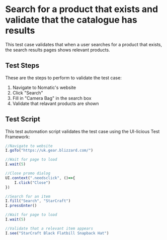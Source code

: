 # Search for a product that exists and validate that the catalogue has results

This test case validates that when a user searches for a product that exists, the search results pages shows relevant products.

## Test Steps

These are the steps to perform to validate the test case:

1. Navigate to Nomatic's website
2. Click "Search"
3. Fill in "Camera Bag" in the search box
4. Validate that relavant products are shown

## Test Script

This test automation script validates the test case using the UI-licious Test Framework:
```javascript
//Navigate to website
I.goTo("https://uk.gear.blizzard.com/")

//Wait for page to load
I.wait(5)

//Close promo dialog
UI.context(".needsclick", ()=>{
	I.click("Close")
})

//Search for an item
I.fill("Search", "StarCraft")
I.pressEnter()

//Wait for page to load
I.wait(5)

//Validate that a relevant item appears
I.see("StarCraft Black Flatbill Snapback Hat")
```